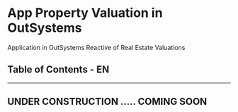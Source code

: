 # App Property Valuation in OutSystems

Application in OutSystems Reactive of Real Estate Valuations

## Table of Contents - EN

-----------------------------------

## UNDER CONSTRUCTION ..... COMING SOON
